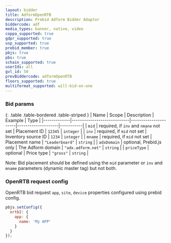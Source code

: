 ```yaml
---
layout: bidder
title: AdformOpenRTB
description: Prebid Adform Bidder Adaptor
biddercode: adf
media_types: banner, native, video
coppa_supported: true
gdpr_supported: true
usp_supported: true
prebid_member: true
pbjs: true
pbs: true
schain_supported: true
userIds: all
gvl_id: 50
prevBiddercode: adformOpenRTB
floors_supported: true
multiformat_supported: will-bid-on-one
---
```


### Bid params

{: .table .table-bordered .table-striped }
| Name        | Scope                      | Description          | Example            | Type      |
|-------------|----------------------------|----------------------|--------------------|-----------|
| `mid`       | required, if `inv` and `nmane` not set | Placement ID | `12345`        | `integer` |
| `inv`       | required, if `mid` not set | Inventory source ID  | `1234`             | `integer` |
| `mname`     | required, if `mid` not set | Placement name       | `"Leaderboard"`    | `string`  |
| `adxDomain` | optional, Prebid.js only   | The Adform domain    | `"adx.adform.net"` | `string`  |
| `priceType` | optional                   | Price type           | `"gross"`          | `string`  |

Note: Bid placement should be defined using the `mid` parameter or `inv` and `mname` parameters (dynamic master tag) but not both.

### OpenRTB request config

OpenRTB bid request `app`, `site`, `device` properties configured using prebid config.

``` javascript
pbjs.setConfig({
  ortb2: {
    app: {
      name: 'My APP'
    }
  }
});
```
